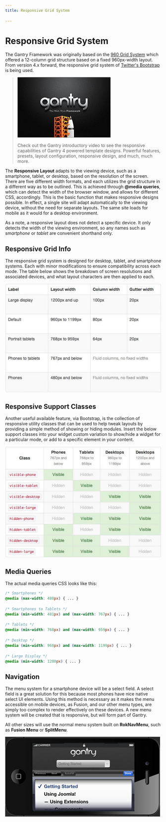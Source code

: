 ```yaml
---
title: Responsive Grid System

---
```


Responsive Grid System
======================
The Gantry Framework was originally based on the [960 Grid System](http://960.gs/) which offered a 12-column grid structure based on a fixed 960px-width layout. From version 4.x forward, the responsive grid system of [Twitter's Bootstrap](http://twitter.github.com/bootstrap/) is being used.

> [![](../assets/g4-promo.jpg)](http://youtube.com/embed/akpCH1JNvaY)
>
> Check out the Gantry introductory video to see the responsive capabilities of Gantry 4 powered template designs. Powerful features, presets, layout configuration, responsive design, and much, much more.

The **Responsive Layout** adapts to the viewing device, such as a smartphone, tablet, or desktop, based on the resolution of the screen. There are five different width formats, and each utilizes the grid structure in a different way as to be outlined. This is achieved through **@media queries**, which can detect the width of the browser window, and allows for different CSS, accordingly. This is the basic function that makes responsive designs possible. In effect, a single site will adapt automatically to the viewing device, without the need for separate layouts. The same site loads for mobile as it would for a desktop environment.

As a note, a responsive layout does not detect a specific device. It only detects the width of the viewing environment, so any names such as _smartphone_ or _tablet_ are convenient shorthand only.


Responsive Grid Info
--------------------
The responsive grid system is designed for desktop, tablet, and smartphone systems. Each with minor modifications to ensure compatibility across each mode. The table below shows the breakdown of screen resolutions and associated devices, and what layout characters are then applied to each.

![](assets/responsive1.jpg)


Responsive Support Classes
--------------------------
Another useful available feature, via Bootstrap, is the collection of responsive utility classes that can be used to help tweak layouts by providing a simple method of showing or hiding modules. Insert the below support classes into your widget custom variation to show/hide a widget for a particular mode, or add to a specific element in your content.

![](assets/responsive2.jpg)


Media Queries
-------------
The actual media queries CSS looks like this:

~~~ .css
/* Smartphones */
@media (max-width: 480px) { ... }

/* Smartphones to Tablets */
@media (min-width: 481px) and (max-width: 767px) { ... }

/* Tablets */
@media (min-width: 768px) and (max-width: 959px) { ... }

/* Desktop */
@media (min-width: 960px) and (max-width: 1199px) { ... }

/* Large Display */
@media (min-width: 1200px) { ... }
~~~


Navigation
----------
The menu system for a smartphone device will be a select field. A select field is a great solution for this because most phones have nice native select UI elements. Using this method is necessary as it makes the menu accessible on mobile devices, as Fusion, and our other menu types, are simply too complex to render effectively on these devices. A new menu system will be created that is responsive, but will form part of Gantry.

All other sizes will use the normal menu system built on **RokNavMenu**, such as **Fusion Menu** or **SplitMenu**.

![](assets/responsive3.jpg)
